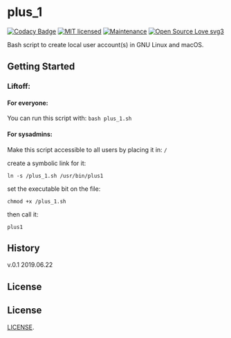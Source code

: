 # plus_1

[![Codacy Badge](https://api.codacy.com/project/badge/Grade/d9aaccd5c21741989e69e273117f1d45)](https://www.codacy.com/app/marshki/plus_1?utm_source=github.com&amp;utm_medium=referral&amp;utm_content=marshki/plus_1&amp;utm_campaign=Badge_Grade)
[![MIT licensed](https://img.shields.io/badge/license-MIT-blue.svg)](https://raw.githubusercontent.com/hyperium/hyper/master/LICENSE)
[![Maintenance](https://img.shields.io/badge/Maintained%3F-yes-green.svg)](https://GitHub.com/Naereen/StrapDown.js/graphs/commit-activity)
[![Open Source Love svg3](https://badges.frapsoft.com/os/v3/open-source.svg?v=103)](https://github.com/ellerbrock/open-source-badges/)

Bash script to create local user account(s) in GNU Linux and macOS. 

## Getting Started 

### Liftoff:

#### For everyone:

You can run this script with: `bash plus_1.sh`

#### For sysadmins:

Make this script accessible to all users by placing it in: `/` 

create a symbolic link for it: 

`ln -s /plus_1.sh /usr/bin/plus1` 

set the executable bit on the file:

`chmod +x /plus_1.sh`   

then call it:

`plus1` 

## History
v.0.1 2019.06.22

## License

## License 
[LICENSE](https://github.com/marshki/plus_1/blob/master/LICENSE).
 
